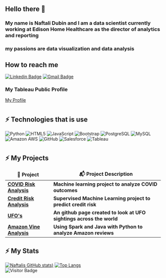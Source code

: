 ## Hello there 👋   
### My name is Naftali Dubin and I am a data scientist currently working at Edison Home Healthcare as the director of analytics and reporting  
### my passions are data visualization and  data analysis  
## How to reach me  
[![Linkedin Badge](https://img.shields.io/badge/-naftalidubin-blue?style=flat-square&logo=Linkedin&logoColor=white&link=https://www.linkedin.com/in/naftoli-dubin-6a386156/)](https://www.linkedin.com/in/naftoli-dubin-6a386156/)  [![Gmail Badge](https://img.shields.io/badge/-naftolidubin@gmail.com-c14438?style=flat-square&logo=Gmail&logoColor=white&link=mailto:naftolidubin@gmail.com)](mailto:naftolidubin@gmail.com)  
### My Tableau Public Profile  
[My Profile](https://public.tableau.com/app/profile/naftali.dubin5014#!/?newProfile=&activeTab=0)
#  
## ⚡ Technologies that is use 
![Python](https://img.shields.io/badge/-Python-black?style=flat-square&logo=Python)  ![HTML5](https://img.shields.io/badge/-HTML5-E34F26?style=flat-square&logo=html5&logoColor=white)  ![JavaScript](https://img.shields.io/badge/-JavaScript-black?style=flat-square&logo=javascript)  ![Bootstrap](https://img.shields.io/badge/-Bootstrap-563D7C?style=flat-square&logo=bootstrap)  ![PostgreSQL](https://img.shields.io/badge/-PostgreSQL-336791?style=flat-square&logo=postgresql)
![MySQL](https://img.shields.io/badge/-MySQL-black?style=flat-square&logo=mysql)  ![Amazon AWS](https://img.shields.io/badge/Amazon%20AWS-232F3E?style=flat-square&logo=amazon-aws)  ![GitHub](https://img.shields.io/badge/-GitHub-181717?style=flat-square&logo=github)  ![Salesforce](https://img.shields.io/badge/Salesforce-00A1E0?style=for-the-badge&logo=Salesforce&logoColor=white)  ![Tableau](https://img.shields.io/badge/Tableau-E97627?style=for-the-badge&logo=Tableau&logoColor=white)  
#  
## ⚡ My Projects    
<table>
  <thead align="center">
    <tr border: none;>
      <td><b>🎁 Project</b></td>
      <td><b>📬 Project Description</b></td>
    </tr>
  </thead>
  <tbody>
    <tr>
      <td><a href="https://github.com/thmsgbrt/RobC30/COVID-Risk-Analysis"><b>COVID Risk Analysis</b></a></td>
      <td><b>Machine learning project to analyze COVID outcomes </td>
    </tr>
	  <tr>
      <td><a href="https://github.com/dubes1/Credit_Risk_Analysis"><b>Credit Risk Analysis</b></a></td>
      <td><b>Supervised Machine Learning project to predict credit risk </td>
    </tr>
    <tr>
      <td><a href="https://dubes1.github.io/UFOs/"><b>UFO's</b></a></td>
      <td><b>An github page created to look at UFO sightings across the world </td>
    </tr>
    <tr>
      <td><a href="https://github.com/dubes1/Amazon_Vine_Analysis"><b>Amazon Vine Analysis</b></a></td>
      <td><b>Using Spark and Java with Python to analyze Amazon reviews </td>
    </tr>
  </tbody>
</table>   

## ⚡ My Stats  
  

[![Naftalis GitHub stats](https://github-readme-stats.vercel.app/api?username=dubes1&hide=stars&show_icons=true&theme=moltack&custom_title=Naftali%20Dubin's%20Stats))](https://github.com/dubes1/github-readme-stats)  [![Top Langs](https://github-readme-stats.vercel.app/api/top-langs/?username=dubes1&hide=jupyter%20notebook&layout=compact)](https://github.com/dubes1/github-readme-stats)   
![Visitor Badge](https://visitor-badge.laobi.icu/badge?page_id=dubes1.dubes1)


<!--
**dubes1/dubes1** is a ✨ _special_ ✨ repository because its `README.md` (this file) appears on your GitHub profile.

Here are some ideas to get you started:

- 🔭 I’m currently working on ...
- 🌱 I’m currently learning ...
- 👯 I’m looking to collaborate on ...
- 🤔 I’m looking for help with ...
- 💬 Ask me about ...
- 📫 How to reach me: ...
- 😄 Pronouns: ...
- ⚡ Fun fact: ...
-->
